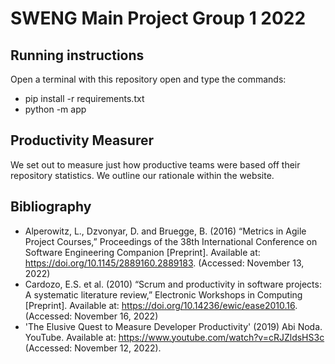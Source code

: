 # SWENG Main Project Group 1 2022

## Running instructions

Open a terminal with this repository open and type the commands:
- pip install -r requirements.txt
- python -m app

## Productivity Measurer

We set out to measure just how productive teams were based off their repository statistics. 
We outline our rationale within the website.

## Bibliography

- Alperowitz, L., Dzvonyar, D. and Bruegge, B. (2016) “Metrics in Agile Project Courses,” Proceedings of the 38th International Conference on Software Engineering Companion [Preprint]. Available at: https://doi.org/10.1145/2889160.2889183. (Accessed: November 13, 2022)
- Cardozo, E.S. et al. (2010) “Scrum and productivity in software projects: A systematic literature review,” Electronic Workshops in Computing [Preprint]. Available at: https://doi.org/10.14236/ewic/ease2010.16. (Accessed: November 16, 2022)
- 'The Elusive Quest to Measure Developer Productivity' (2019) Abi Noda. YouTube. Available at: https://www.youtube.com/watch?v=cRJZldsHS3c (Accessed: November 12, 2022). 
